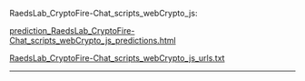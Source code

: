 RaedsLab_CryptoFire-Chat_scripts_webCrypto_js: 

[prediction_RaedsLab_CryptoFire-Chat_scripts_webCrypto_js_predictions.html](./prediction_RaedsLab_CryptoFire-Chat_scripts_webCrypto_js_predictions.html)

[RaedsLab_CryptoFire-Chat_scripts_webCrypto_js_urls.txt](./RaedsLab_CryptoFire-Chat_scripts_webCrypto_js_urls.txt)

<hr>
